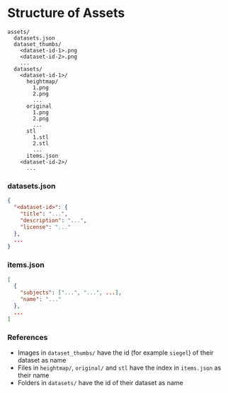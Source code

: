 # Structure of Assets

```
assets/
  datasets.json
  dataset_thumbs/
    <dataset-id-1>.png
    <dataset-id-2>.png
    ...
  datasets/
    <dataset-id-1>/
      heightmap/
        1.png
        2.png
        ...
      original
        1.png
        2.png
        ...
      stl
        1.stl
        2.stl
        ...
      items.json
    <dataset-id-2>/
      ...
```

### datasets.json
```json
{
  "<dataset-id>": {
    "title": "...",
    "description": "...",
    "license": "..."
  },
  ...
}
```

### items.json
```json
[
  {
    "subjects": ["...", "...", ...],
    "name": "..."
  },
  ...
]
```

### References
- Images in `dataset_thumbs/` have the id (for example `siegel`) of their dataset as name
- Files in `heightmap/`, `original/` and `stl` have the index in `items.json` as their name
- Folders in `datasets/` have the id of their dataset as name
